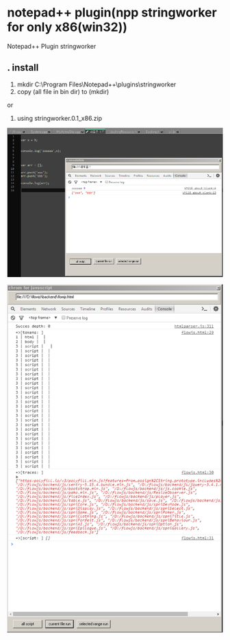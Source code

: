 # notepad++ plugin(npp stringworker for only x86(win32))

Notepad++ Plugin  stringworker

## . install

1. mkdir C:\Program Files\Notepad++\plugins\stringworker
2. copy (all file in bin dir) to (mkdir)

or

1. using stringworker.0.1_x86.zip 


![ex_screenshot](./img/screen.png) <br/>

![ex_screenshot](./img/screen2.png)


